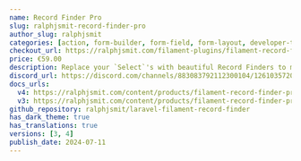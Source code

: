 ```yaml
---
name: Record Finder Pro
slug: ralphjsmit-record-finder-pro
author_slug: ralphjsmit
categories: [action, form-builder, form-field, form-layout, developer-tool, kit, panel-builder]
checkout_url: https://ralphjsmit.com/filament-plugins/filament-record-finder-pro/configure?referer=filament
price: €59.00
description: Replace your `Select`'s with beautiful Record Finders to make searching easier. Works everywhere out-of-the-box & integrates with resources.
discord_url: https://discord.com/channels/883083792112300104/1261035720429277317
docs_urls:
  v4: https://ralphjsmit.com/content/products/filament-record-finder-pro/v4.md
  v3: https://ralphjsmit.com/content/products/filament-record-finder-pro/v3.md
github_repository: ralphjsmit/laravel-filament-record-finder
has_dark_theme: true
has_translations: true
versions: [3, 4]
publish_date: 2024-07-11
---
```

